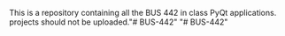 This is a repository containing all the BUS 442 in class PyQt applications. projects should not be uploaded."# BUS-442" 
"# BUS-442" 
